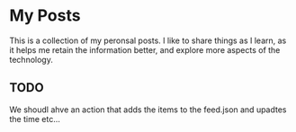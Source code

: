 # My Posts

This is a collection of my peronsal posts. I like to share things as I learn, as it helps me retain the information better, and explore more aspects of the technology.

## TODO

We shoudl ahve an action that adds the items to the feed.json and upadtes the time etc...